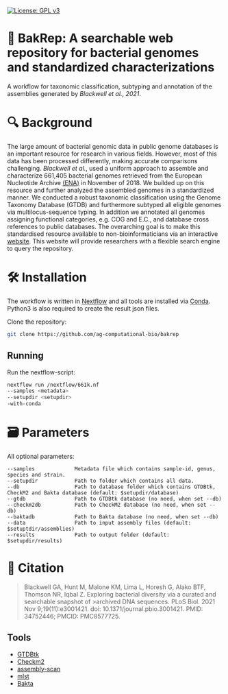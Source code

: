 [![License: GPL v3](https://img.shields.io/badge/License-GPL%20v3-brightgreen.svg)](https://github.com/ag-computational-bio/bakrep/blob/main/LICENSE)

:microbe: BakRep: A searchable web repository for bacterial genomes and standardized characterizations
=======

A workflow for taxonomic classification, subtyping and annotation of the assemblies generated by _Blackwell et al., 2021_.

# :mag: Background 

The large amount of bacterial genomic data in public genome databases is an important resource for research in various fields. However, most of this data has been processed differently, making accurate comparisons challenging. _Blackwell et al._, used a uniform approach to assemble and characterize 661,405 bacterial genomes retrieved from the European Nucleotide Archive  [(ENA)](https://www.ebi.ac.uk/ena/browser/home) in November of 2018. We builded up on this resource and further analyzed the assembled genomes in a standardized manner. We conducted a robust taxonomic classification using the Genome Taxonomy Database (GTDB) and furthermore subtyped all eligible genomes via multilocus-sequence typing. In addition we annotated all genomes assigning functional categories, e.g. COG and E.C., and database cross references to public databases. The overarching goal is to make this standardised resource available to non-bioinformaticians via an interactive [website](https://bakrep.computational.bio/). This website will provide researchers with a flexible search engine to query the repository. 

# :hammer_and_wrench:  Installation  

The workflow is written in [Nextflow](https://www.nextflow.io/docs/latest/index.html) and all tools are installed via [Conda](https://conda.io/projects/conda/en/latest/user-guide/install/index.html). Python3 is also required to create the result json files.

Clone the repository:

```bash
git clone https://github.com/ag-computational-bio/bakrep
```

## Running

Run the nextflow-script:

```bash
nextflow run /nextflow/661k.nf 
--samples <metadata> 
--setupdir <setupdir>
-with-conda
```

# 🗃️ Parameters 

All optional parameters:

```
--samples             Metadata file which contains sample-id, genus, species and strain. 
--setupdir            Path to folder which contains all data.
--db                  Path to database folder which contains GTDBtk, CheckM2 and Bakta database (default: $setupdir/database)
--gtdb                Path to GTDBtk database (no need, when set --db)
--checkm2db           Path to CheckM2 database (no need, when set --db)
--baktadb             Path to Bakta database (no need, when set --db)
--data                Path to input assembly files (default: $setuptdir/assemblies)
--results             Path to output folder (default: $setupdir/results)
```

# :page_facing_up: Citation

>Blackwell GA, Hunt M, Malone KM, Lima L, Horesh G, Alako BTF, Thomson NR, Iqbal Z. Exploring bacterial diversity via a curated and searchable snapshot of >archived DNA sequences. PLoS Biol. 2021 Nov 9;19(11):e3001421. doi: 10.1371/journal.pbio.3001421. PMID: 34752446; PMCID: PMC8577725.

## Tools

- [GTDBtk](https://github.com/Ecogenomics/GTDBTk)
- [Checkm2](https://github.com/chklovski/CheckM2)
- [assembly-scan](https://github.com/rpetit3/assembly-scan)
- [mlst](https://github.com/tseemann/mlst)
- [Bakta](https://github.com/oschwengers/bakta)
